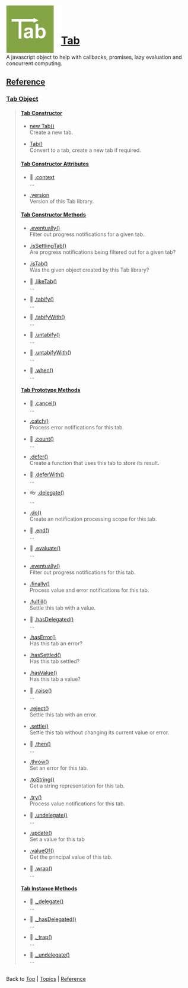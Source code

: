 <a name="top" ></a>

<img src="./img/tab-logo128.png" alt="Tab logo" align="left" style="float:left;" /><img src="./img/1x1.png" align="left" style="float:left;" height="128" width="20" /><img src="./img/1x1.png" height="1" width="20" style="margin-top:35px;" />
# [Tab][top]
A javascript object to help with callbacks, promises, lazy evaluation and concurrent computing.
<br />

## [Reference]

### [Tab Object][ref-tab-object]
> 
> #### [Tab Constructor][ref-tab-constructor]
> * [new Tab()][ref-new-tab]  
>   Create a new tab.
>   
> * [Tab()][ref-tab]  
>   Convert to a tab, create a new tab if required.
> 
> #### [Tab Constructor Attributes][ref-tab-constructor-attributes]
> * :thought_balloon: [ .context][ref-tab.context]  
>   ...
>   
> * [.version][ref-tab.version]  
>   Version of this Tab library.
>
> #### [Tab Constructor Methods][ref-tab-constructor-methods]
> * [.eventually()][ref-tab.eventually]  
>   Filter out progress notifications for a given tab.
> 
> * [.isSettlingTab()][ref-tab.is-settling-tab]  
>   Are progress notifications being filtered out for a given tab?
> 
> * [.isTab()][ref-tab.is-tab]  
>   Was the given object created by this Tab library?
> 
> * :thought_balloon: [ .likeTab()][ref-tab.like-tab]  
>   ...
> 
> * :thought_balloon: [ .tabify()][ref-tab.tabify]  
>   ...
> 
> * :thought_balloon: [ .tabifyWith()][ref-tab.tabify-with]  
>   ...
> 
> * :thought_balloon: [ .untabify()][ref-tab.untabify]  
>   ...
> 
> * :thought_balloon: [ .untabifyWith()][ref-tab.untabify-with]  
>   ...
> 
> * :thought_balloon: [ .when()][ref-tab.when]  
>   ...
>
> #### [Tab Prototype Methods][ref-tab-prototype-methods]
> * :thought_balloon: [ .cancel()][ref-tab.prototype.cancel]  
>   ...
>
> * [.catch()][ref-tab.prototype.catch]  
>   Process error notifications for this tab.
>
> * :thought_balloon: [ .count()][ref-tab.prototype.count]  
>   ...
>
> * [.defer()][ref-tab.prototype.defer]  
>   Create a function that uses this tab to store its result.
>
> * :thought_balloon: [ .deferWith()][ref-tab.prototype.defer-with]  
>   ...
>
> * :eyeglasses: [ .delegate()][ref-tab.prototype.delegate]  
>   ...
>
> * [.do()][ref-tab.prototype.do]  
>   Create an notification processing scope for this tab.
>
> * :thought_balloon: [ .end()][ref-tab.prototype.end]  
>   ...
>
> * :thought_balloon: [ .evaluate()][ref-tab.prototype.evaluate]  
>   ...
>
> * [.eventually()][ref-tab.prototype.eventually]  
>   Filter out progress notifications for this tab.
>
> * [.finally()][ref-tab.prototype.finally]  
>   Process value and error notifications for this tab.
>
> * [.fulfill()][ref-tab.prototype.fulfill]  
>   Settle this tab with a value.
>
> * :thought_balloon: [ .hasDelegated()][ref-tab.prototype.has-delegated]  
>   ...
>
> * [.hasError()][ref-tab.prototype.has-error]  
>   Has this tab an error?
>
> * [.hasSettled()][ref-tab.prototype.has-settled]  
>   Has this tab settled?
>
> * [.hasValue()][ref-tab.prototype.has-value]  
>   Has this tab a value?
>
> * :thought_balloon: [ .raise()][ref-tab.prototype.raise]  
>   ...
>
> * [.reject()][ref-tab.prototype.reject]  
>   Settle this tab with an error.
>
> * [.settle()][ref-tab.prototype.settle]  
>   Settle this tab without changing its current value or error.
>
> * :thought_balloon: [ .then()][ref-tab.prototype.then]  
>   ...
>
> * [.throw()][ref-tab.prototype.throw]  
>   Set an error for this tab.
>
> * [.toString()][ref-tab.prototype.to-string]  
>   Get a string representation for this tab.
>
> * [.try()][ref-tab.prototype.try]  
>   Process value notifications for this tab.
>
> * :thought_balloon: [ .undelegate()][ref-tab.prototype.undelegate]  
>   ...
>
> * [.update()][ref-tab.prototype.update]  
>   Set a value for this tab
>
> * [.valueOf()][ref-tab.prototype.value-of]  
>   Get the principal value of this tab.
>
> * :thought_balloon: [ .wrap()][ref-tab.prototype.wrap]  
>   ...
>
> #### [Tab Instance Methods][ref-tab-instance-methods]
> * :thought_balloon: [ ._delegate()][ref-tab._delegate]  
>   ...
>
> * :thought_balloon: [ ._hasDelegated()][ref-tab._has-delegated]  
>   ...
>
> * :thought_balloon: [ ._trap()][ref-tab._trap]  
>   ...
>
> * :thought_balloon: [ ._undelegate()][ref-tab._undelegate]  
>   ...
>



<br /> Back to [Top] | [Topics] | [Reference] <br />





[top]:       #top                        "back to the top of this page"
[topics]:    /doc/topics.md#topics       "back to the 'Topics' section"
[reference]: #reference                  "back to the 'Reference' section"

[ref-tab-object]:                  #tab-object                                       "more attributes and methods under 'Tab Object'"
[ref-tab-constructor]:             #tab-constructor                                  "more attributes and methods under 'Tab Constructor'"
[ref-tab-constructor-attributes]:  #tab-constructor-attributes                       "more attributes under 'Tab Constructor Attributes'"
[ref-tab-constructor-methods]:     #tab-constructor-methods                          "more methods under 'Tab Constructor Methods'"
[ref-tab-prototype-methods]:       #tab-prototype-methods                            "more methods under 'Tab Prototype Methods'"
[ref-tab-instance-methods]:        #tab-instance-methods                             "more methods under 'Tab Instance Methods'"

[ref-new-tab]:                     /doc/reference/new-tab.md#top                     "!!! coming soon !!!"
[ref-tab]:                         /doc/reference/tab.md#top                         "!!! coming soon !!!"

[ref-tab.context]:                 /doc/reference/tab.context.md#top                 "!!! having some vague ideas !!!"
[ref-tab.version]:                 /doc/reference/tab.version.md#top                 "!!! coming soon !!!"

[ref-tab.eventually]:              /doc/reference/tab.eventually.md#top              "!!! coming soon !!!"
[ref-tab.is-settling-tab]:         /doc/reference/tab.is-settling-tab.md#top         "!!! coming soon !!!"
[ref-tab.is-tab]:                  /doc/reference/tab.is-tab.md#top                  "!!! coming soon !!!"
[ref-tab.like-tab]:                /doc/reference/tab.like-tab.md#top                "!!! having some vague ideas !!!"
[ref-tab.tabify]:                  /doc/reference/tab.tabify.md#top                  "!!! having some vague ideas !!!"
[ref-tab.tabify-with]:             /doc/reference/tab.tabify-with.md#top             "!!! having some vague ideas !!!"
[ref-tab.untabify]:                /doc/reference/tab.untabify.md#top                "!!! having some vague ideas !!!"
[ref-tab.untabify-with]:           /doc/reference/tab.untabify-with.md#top           "!!! having some vague ideas !!!"
[ref-tab.when]:                    /doc/reference/tab.when.md#top                    "!!! having some vague ideas !!!"

[ref-tab.prototype.cancel]:        /doc/reference/tab.prototype.cancel.md#top        "!!! having some vague ideas !!!"
[ref-tab.prototype.catch]:         /doc/reference/tab.prototype.catch.md#top         "!!! coming soon !!!"
[ref-tab.prototype.count]:         /doc/reference/tab.prototype.count.md#top         "!!! having some vague ideas !!!"
[ref-tab.prototype.defer]:         /doc/reference/tab.prototype.defer.md#top         "!!! coming soon !!!"
[ref-tab.prototype.defer-with]:    /doc/reference/tab.prototype.defer-with.md#top    "!!! having some vague ideas !!!"
[ref-tab.prototype.delegate]:      /doc/reference/tab.prototype.delegate.md#top      "!!! looking for my glasses !!!"
[ref-tab.prototype.do]:            /doc/reference/tab.prototype.do.md#top            "!!! coming soon !!!"
[ref-tab.prototype.end]:           /doc/reference/tab.prototype.end.md#top           "!!! having some vague ideas !!!"
[ref-tab.prototype.evaluate]:      /doc/reference/tab.prototype.evaluate.md#top      "!!! having some vague ideas !!!"
[ref-tab.prototype.eventually]:    /doc/reference/tab.prototype.eventually.md#top    "!!! coming soon !!!"
[ref-tab.prototype.finally]:       /doc/reference/tab.prototype.finally.md#top       "!!! coming soon !!!"
[ref-tab.prototype.fulfill]:       /doc/reference/tab.prototype.fulfill.md#top       "!!! coming soon !!!"
[ref-tab.prototype.has-delegated]: /doc/reference/tab.prototype.has-delegated.md#top "!!! having some vague ideas !!!"
[ref-tab.prototype.has-error]:     /doc/reference/tab.prototype.has-error.md#top     "!!! coming soon !!!"
[ref-tab.prototype.has-settled]:   /doc/reference/tab.prototype.has-settled.md#top   "!!! coming soon !!!"
[ref-tab.prototype.has-value]:     /doc/reference/tab.prototype.has-value.md#top     "!!! coming soon !!!"
[ref-tab.prototype.raise]:         /doc/reference/tab.prototype.raise.md#top         "!!! having some vague ideas !!!"
[ref-tab.prototype.reject]:        /doc/reference/tab.prototype.reject.md#top        "!!! coming soon !!!"
[ref-tab.prototype.settle]:        /doc/reference/tab.prototype.settle.md#top        "!!! coming soon !!!"
[ref-tab.prototype.then]:          /doc/reference/tab.prototype.then.md#top          "!!! having some vague ideas !!!"
[ref-tab.prototype.throw]:         /doc/reference/tab.prototype.throw.md#top         "!!! coming soon !!!"
[ref-tab.prototype.to-string]:     /doc/reference/tab.prototype.to-string.md#top     "!!! coming soon !!!"
[ref-tab.prototype.try]:           /doc/reference/tab.prototype.try.md#top           "!!! coming soon !!!"
[ref-tab.prototype.undelegate]:    /doc/reference/tab.prototype.undelegate.md#top    "!!! having some vague ideas !!!"
[ref-tab.prototype.update]:        /doc/reference/tab.prototype.update.md#top        "!!! coming soon !!!"
[ref-tab.prototype.value-of]:      /doc/reference/tab.prototype.value-of.md#top      "!!! coming soon !!!"
[ref-tab.prototype.wrap]:          /doc/reference/tab.prototype.wrap.md#top          "!!! having some vague ideas !!!"

[ref-tab._delegate]:               /doc/reference/tab._delegate.md#top               "!!! having some vague ideas !!!"
[ref-tab._has-delegated]:          /doc/reference/tab._has-delegated.md#top          "!!! having some vague ideas !!!"
[ref-tab._trap]:                   /doc/reference/tab._trap.md#top                   "!!! having some vague ideas !!!"
[ref-tab._undelegate]:             /doc/reference/tab._undelegate.md#top             "!!! having some vague ideas !!!"

